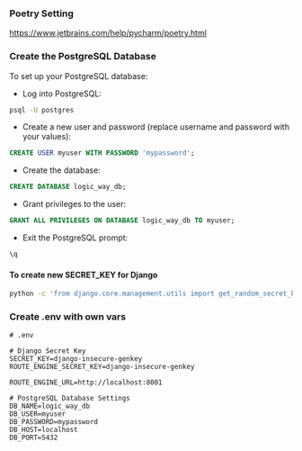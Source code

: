 ### Poetry Setting

https://www.jetbrains.com/help/pycharm/poetry.html

### Create the PostgreSQL Database

To set up your PostgreSQL database:

- Log into PostgreSQL:

``` bash
psql -U postgres
```

- Create a new user and password (replace username and password with your values):

``` sql
CREATE USER myuser WITH PASSWORD 'mypassword';
```
- Create the database:

``` sql
CREATE DATABASE logic_way_db;
```

- Grant privileges to the user:

``` sql
GRANT ALL PRIVILEGES ON DATABASE logic_way_db TO myuser;
```

- Exit the PostgreSQL prompt:

``` bash
\q
```

#### To create new SECRET_KEY for Django

``` bash
python -c 'from django.core.management.utils import get_random_secret_key; print(get_random_secret_key())'
```
### Create .env with own vars

```
# .env

# Django Secret Key
SECRET_KEY=django-insecure-genkey
ROUTE_ENGINE_SECRET_KEY=django-insecure-genkey

ROUTE_ENGINE_URL=http://localhost:8001

# PostgreSQL Database Settings
DB_NAME=logic_way_db
DB_USER=myuser
DB_PASSWORD=mypassword
DB_HOST=localhost
DB_PORT=5432
```